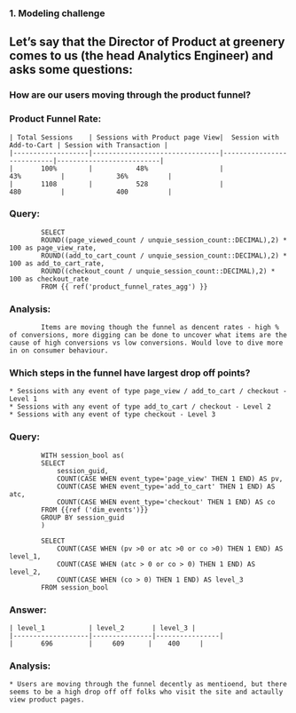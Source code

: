 ### 1. Modeling challenge

## Let’s say that the Director of Product at greenery comes to us (the head Analytics Engineer) and asks some questions:

### How are our users moving through the product funnel? 
### Product Funnel Rate: 
    | Total Sessions    | Sessions with Product page View|  Session with Add-to-Cart | Session with Transaction |
    |-------------------|--------------------------------|---------------------------|--------------------------|
    |       100%        |           48%                  |              43%          |             36%          |
    |       1108        |           528                  |              480          |             400          |
### Query: 
            SELECT  
            ROUND((page_viewed_count / unquie_session_count::DECIMAL),2) * 100 as page_view_rate, 
            ROUND((add_to_cart_count / unquie_session_count::DECIMAL),2) * 100 as add_to_cart_rate, 
            ROUND((checkout_count / unquie_session_count::DECIMAL),2) * 100 as checkout_rate
            FROM {{ ref('product_funnel_rates_agg') }} 
### Analysis:  
            Items are moving though the funnel as dencent rates - high % of conversions, more digging can be done to uncover what items are the cause of high conversions vs low conversions. Would love to dive more in on consumer behaviour.           
### Which steps in the funnel have largest drop off points? 
    * Sessions with any event of type page_view / add_to_cart / checkout - Level 1
    * Sessions with any event of type add_to_cart / checkout - Level 2
    * Sessions with any event of type checkout - Level 3
### Query: 
            WITH session_bool as(
            SELECT 
                session_guid,
                COUNT(CASE WHEN event_type='page_view' THEN 1 END) AS pv,
                COUNT(CASE WHEN event_type='add_to_cart' THEN 1 END) AS atc,
                COUNT(CASE WHEN event_type='checkout' THEN 1 END) AS co
            FROM {{ref ('dim_events')}} 
            GROUP BY session_guid
            )

            SELECT 
                COUNT(CASE WHEN (pv >0 or atc >0 or co >0) THEN 1 END) AS level_1,
                COUNT(CASE WHEN (atc > 0 or co > 0) THEN 1 END) AS level_2,
                COUNT(CASE WHEN (co > 0) THEN 1 END) AS level_3
            FROM session_bool
### Answer: 
    | level_1           | level_2       | level_3 |
    |-------------------|---------------|----------------|
    |       696         |     609      |    400     |
### Analysis: 
    * Users are moving through the funnel decently as mentioend, but there seems to be a high drop off off folks who visit the site and actaully view product pages. 